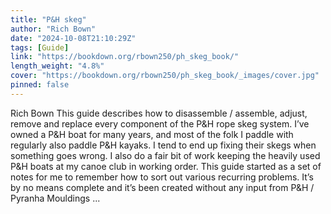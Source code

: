 ```yaml
---
title: "P&H skeg"
author: "Rich Bown"
date: "2024-10-08T21:10:29Z"
tags: [Guide]
link: "https://bookdown.org/rbown250/ph_skeg_book/"
length_weight: "4.8%"
cover: "https://bookdown.org/rbown250/ph_skeg_book/_images/cover.jpg"
pinned: false
---
```


Rich Bown This guide describes how to disassemble / assemble, adjust, remove and replace every component of the P&H rope skeg system. I’ve owned a P&H boat for many years, and most of the folk I paddle with regularly also paddle P&H kayaks. I tend to end up fixing their skegs when something goes wrong. I also do a fair bit of work keeping the heavily used P&H boats at my canoe club in working order. This guide started as a set of notes for me to remember how to sort out various recurring problems. It’s by no means complete and it’s been created without any input from P&H / Pyranha Mouldings ...
